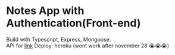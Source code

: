 # Notes App with Authentication(Front-end)

Build with Typescript, Express, Mongoose. \
API for [link](https://github.com/ColniIIIko/notes-fe)
Deploy: heroku (wont work after november 28 😭😭😭)
